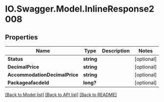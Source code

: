 # IO.Swagger.Model.InlineResponse2008
## Properties

Name | Type | Description | Notes
------------ | ------------- | ------------- | -------------
**Status** | **string** |  | [optional] 
**DecimalPrice** | **string** |  | [optional] 
**AccommodationDecimalPrice** | **string** |  | [optional] 
**PackageafacdeId** | **long?** |  | [optional] 

[[Back to Model list]](../README.md#documentation-for-models) [[Back to API list]](../README.md#documentation-for-api-endpoints) [[Back to README]](../README.md)


